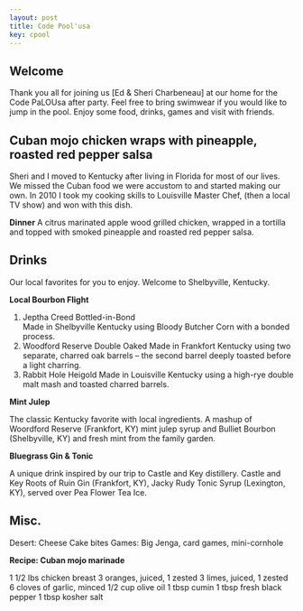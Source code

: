 ```yaml
--- 
layout: post
title: Code Pool'usa
key: cpool
---
```


## Welcome

Thank you all for joining us [Ed & Sheri Charbeneau] at our home for the Code PaLOUsa after party. Feel free to bring swimwear if you would like to jump in the pool. Enjoy some food, drinks, games and visit with friends.

## Cuban mojo chicken wraps with pineapple, roasted red pepper salsa

Sheri and I moved to Kentucky after living in Florida for most of our lives. We missed the Cuban food we were accustom to and started making our own. In 2010 I took my cooking skills to Louisville Master Chef, (then a local TV show) and won with this dish.

**Dinner**
A citrus marinated apple wood grilled chicken, wrapped in a tortilla and topped with smoked pineapple and roasted red pepper salsa.

## Drinks

Our local favorites for you to enjoy. Welcome to Shelbyville, Kentucky.

**Local Bourbon Flight**

1. Jeptha Creed Bottled-in-Bond  
    Made in Shelbyville Kentucky using Bloody Butcher Corn with a bonded process.
2. Woodford Reserve Double Oaked
    Made in Frankfort Kentucky using two separate, charred oak barrels – the second barrel deeply toasted before a light charring.
3. Rabbit Hole Heigold
    Made in Louisville Kentucky using a high-rye double malt mash and toasted charred barrels.

**Mint Julep**

The classic Kentucky favorite with local ingredients. A mashup of Woordford Reserve (Frankfort, KY) mint julep syrup and Bulliet Bourbon (Shelbyville, KY) and fresh mint from the family garden.

**Bluegrass Gin & Tonic**

A unique drink inspired by our trip to Castle and Key distillery. Castle and Key Roots of Ruin Gin (Frankfort, KY), Jacky Rudy Tonic Syrup (Lexington, KY), served over Pea Flower Tea Ice.

## Misc.

Desert: Cheese Cake bites
Games: Big Jenga, card games, mini-cornhole

**Recipe: Cuban mojo marinade**

1 1/2 lbs chicken breast
3 oranges, juiced, 1 zested
3 limes, juiced, 1 zested
6 cloves of garlic, minced
1/2 cup olive oil
1 tbsp cumin
1 tbsp fresh black pepper
1 tbsp kosher salt